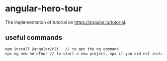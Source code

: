 # angular-hero-tour
The implementation of tutorial on https://angular.io/tutorial.

## useful commands

```bash
npm install @angular/cli   // to get the ng command
npx ng new heroTour // to start a new project, npx if you did not install cli globally
```
